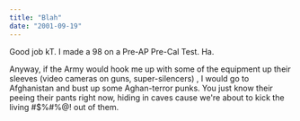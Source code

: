 ```yaml
---
title: "Blah"
date: "2001-09-19"
---
```


Good job kT. I made a 98 on a Pre-AP Pre-Cal Test. Ha.

Anyway, if the Army would hook me up with some of the equipment up their sleeves (video cameras on guns, super-silencers) , I would go to Afghanistan and bust up some Aghan-terror punks. You just know their peeing their pants right now, hiding in caves cause we're about to kick the living #$%#%@! out of them.
